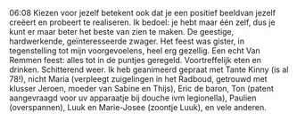 06:08	Kiezen voor jezelf betekent ook dat je een positief beeldvan jezelf creëert en probeert te realiseren. Ik bedoel: je hebt maar één zelf, dus je kunt er maar beter het beste van zien te maken. De geestige, hardwerkende, geïnteresseerde zwager. 
Het feest was gister, in tegenstelling tot mijn voorgevoelens, heel erg gezellig. Een echt Van Remmen feest: alles tot in de puntjes geregeld. Voortreffelijk eten en drinken. Schitterend weer. Ik heb geanimeerd gepraat met Tante Kinny (is al 78!), nicht Maria (verpleegt zuigelingen in het Radboud, getrouwd met klusser Jeroen, moeder van Sabine en Thijs), Eric de baron, Ton (patent aangevraagd voor uv apparaatje bij douche ivm legionella), Paulien (overspannen), Luuk en Marie-Josee (zoontje Luuk), en vele anderen. 